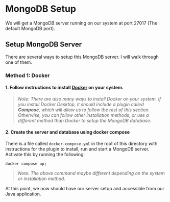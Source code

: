 # MongoDB Setup
We will get a MongoDB server running on our system at port 27017 (The default MongoDB port).

## Setup MongoDB Server
There are several ways to setup this MongoDB server. I will walk through one of them.

### Method 1: Docker
#### 1. Follow instructions to install [Docker](https://docs.docker.com/get-docker) on your system.
> *Note: There are also many ways to install Docker on your system. If you install Docker Desktop, it should include a plugin called **Compose**, which will allow us to follow the rest of this section. Otherwise, you can follow other installation methods, or use a different method than Docker to setup the MongoDB database.*

#### 2. Create the server and database using docker compose
There is a file called `docker-compose.yml` in the root of this directory with instructions for the plugin to install, run and start a MongoDB server. Activate this by running the following:
```shell
docker compose up;
```
> *Note: The above command maybe different depending on the system or installation method.*

At this point, we now should have our server setup and accessible from our Java application.